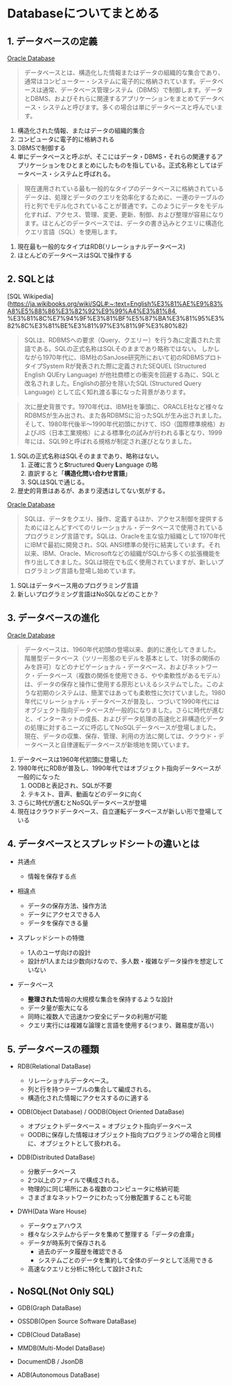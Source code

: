 # Databaseについてまとめる

## 1. データベースの定義

[Oracle Database](https://www.oracle.com/jp/database/what-is-database/)

> データベースとは、構造化した情報またはデータの組織的な集合であり、通常はコンピューター・システムに電子的に格納されています。データベースは通常、データベース管理システム（DBMS）で制御します。データとDBMS、およびそれらに関連するアプリケーションをまとめてデータベース・システムと呼びます。多くの場合は単にデータベースと呼んでいます。

1. 構造化された情報、またはデータの組織的集合
2. コンピュータに電子的に格納される
3. DBMSで制御する
4. 単にデータベースと呼ぶが、そこにはデータ・DBMS・それらの関連するアプリケーションをひとまとめにしたものを指している。正式名称としてはデータベース・システムと呼ばれる。

> 現在運用されている最も一般的なタイプのデータベースに格納されているデータは、処理とデータのクエリを効率化するために、一連のテーブルの行と列でモデル化されていることが普通です。このようにデータをモデル化すれば、アクセス、管理、変更、更新、制御、および整理が容易になります。ほとんどのデータベースでは、データの書き込みとクエリに構造化クエリ言語（SQL）を使用します。

1. 現在最も一般的なタイプはRDB(リレーショナルデータベース)
2. ほとんどのデータベースはSQLで操作する

## 2. SQLとは

[SQL Wikipedia](https://ja.wikibooks.org/wiki/SQL#:~:text=English%E3%81%AE%E9%83%A8%E5%88%86%E3%82%92%E9%99%A4%E3%81%84, %E3%81%8C%E7%94%9F%E3%81%BF%E5%87%BA%E3%81%95%E3%82%8C%E3%81%BE%E3%81%97%E3%81%9F%E3%80%82)

> SQLは、RDBMSへの要求（Query、クエリー）を行う為に定義された言語である。SQLの正式名称はSQLそのままであり略称ではない。 しかしながら1970年代に、IBM社のSanJose研究所において初のRDBMSプロトタイプSystem Rが発表された際に定義されたSEQUEL (Structured English QUEry Language) が他社商標との衝突を回避する為に、SQLと改名されました。Englishの部分を除いたSQL (Structured Query Language) として広く知れ渡る事になった背景があります。

> 次に歴史背景です。1970年代は、IBM社を筆頭に、ORACLE社など様々なRDBMSが生み出され、また各RDBMSに沿ったSQLが生み出されました。 そして、1980年代後半～1990年代初頭にかけて、ISO（国際標準規格）およびJIS（日本工業規格）による標準化の試みが行われる事となり、1999年には、SQL99と呼ばれる規格が制定され運びとなりました。

1. SQLの正式名称はSQLそのままであり、略称はない。
   1. 正確に言うと**S**tructured **Q**uery **L**anguage の略
   2. 直訳すると「**構造化問い合わせ言語**」
   3. SQLはSQLで通じる。
2. 歴史的背景はあるが、あまり浸透はしてない気がする。

[Oracle Database](https://www.oracle.com/jp/database/what-is-database/)

> SQLは、データをクエリ、操作、定義するほか、アクセス制御を提供するためにほとんどすべてのリレーショナル・データベースで使用されているプログラミング言語です。SQLは、Oracleを主な協力組織として1970年代にIBMで最初に開発され、SQL ANSI標準の発行に結実しています。それ以来、IBM、Oracle、Microsoftなどの組織がSQLから多くの拡張機能を作り出してきました。SQLは現在でも広く使用されていますが、新しいプログラミング言語も登場し始めています。

1. SQLはデータベース用のプログラミング言語
2. 新しいプログラミング言語はNoSQLなどのことか？

## 3. データベースの進化

[Oracle Database](https://www.oracle.com/jp/database/what-is-database/)

> データベースは、1960年代初頭の登場以来、劇的に進化してきました。階層型データベース（ツリー形態のモデルを基本として、1対多の関係のみを許可）などのナビゲーショナル・データベース、およびネットワーク・データベース（複数の関係を使用できる、やや柔軟性があるモデル）は、データの保存と操作に使用する原形といえるシステムでした。このような初期のシステムは、簡潔ではあっても柔軟性に欠けていました。1980年代にリレーショナル・データベースが普及し、つづいて1990年代にはオブジェクト指向データベースが一般的になりました。さらに時代が進むと、インターネットの成長、およびデータ処理の高速化と非構造化データの処理に対するニーズに呼応してNoSQLデータベースが登場しました。現在、データの収集、保存、管理、利用の方法に関しては、クラウド・データベースと自律運転データベースが新境地を開いています。

1. データベースは1960年代初頭に登場した
2. 1980年代にRDBが普及し、1990年代ではオブジェクト指向データベースが一般的になった
   1. OODBと表記され、SQLが不要
   2. テキスト、音声、動画などのデータに向く
3. さらに時代が進むとNoSQLデータベースが登場
4. 現在はクラウドデータベース、自立運転データベースが新しい形で登場している

## 4. データベースとスプレッドシートの違いとは

* 共通点
  + 情報を保存する点

* 相違点
  + データの保存方法、操作方法
  + データにアクセスできる人
  + データを保存できる量

* スプレッドシートの特徴
  + 1人のユーザ向けの設計
  + 設計が1人または少数向けなので、多人数・複雑なデータ操作を想定していない

* データベース
  + **整理された**情報の大規模な集合を保持するような設計
  + データ量が膨大になる
  + 同時に複数人で迅速かつ安全にデータの利用が可能
  + クエリ実行には複雑な論理と言語を使用する(つまり、難易度が高い)

## 5. データベースの種類

- RDB(Relational DataBase)
  - リレーショナルデータベース。
  - 列と行を持つテーブルの集合して編成される。
  - 構造化された情報にアクセスするのに適する

- ODB(Object Database) / OODB(Object Oriented DataBase)
  - オプジェクトデータベース = オブジェクト指向データベース
  - OODBに保存した情報はオブジェクト指向プログラミングの場合と同様に、オブジェクトとして扱われる。

- DDB(Distributed DataBase)
  - 分散データベース
  - 2つ以上のファイルで構成される。
  - 物理的に同じ場所にある複数のコンピュータに格納可能
  - さまざまなネットワークにわたって分散配置することも可能

- DWH(Data Ware House)
  - データウェアハウス
  - 様々なシステムからデータを集めて整理する「データの倉庫」
  - データが時系列で保存される
    - 過去のデータ履歴を確認できる
    - システムごとのデータを集約して全体のデータとして活用できる
  - 高速なクエリと分析に特化して設計された

- NoSQL(Not Only SQL)
  - 
- GDB(Graph DataBase)
- OSSDB(Open Source Software DataBase)
- CDB(Cloud DataBase)
- MMDB(Multi-Model DataBase)
- DocumentDB / JsonDB
- ADB(Autonomous DataBase)
